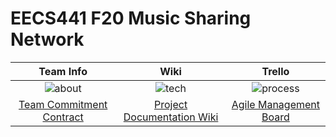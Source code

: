 # EECS441 F20 Music Sharing Network

|  Team Info |  Wiki |  Trello   |
|:----------:|:-----:|:--------:|
|![about]|![tech]|![process]|
|[Team Commitment Contract][about_page]|[Project Documentation Wiki][tech_page]|[Agile Management Board][process_page]|

[about]: https://github.com/UM-EECS-441/labs/blob/master/docs/img/admin/team.png "Team Info"
<!-- [setup]: https://github.com/CAEN/michigan-covid19-check/blob/dev/public/tools.png "Setup and Install" -->
[tech]: https://github.com/UM-EECS-441/labs/blob/master/docs/img/admin/wiki.png "Wiki"
[process]: https://github.com/UM-EECS-441/labs/blob/master/docs/img/admin/board.png "Board"
[about_page]: https://
<!-- [setup_page]: https://github.com/CAEN/michigan-covid19-check/wiki/Setup-and-Install) -->
[tech_page]: https://github.com/UM-EECS-441/musicsharingnetwork/wiki
[process_page]: https://trello.com/b/KqzTAS9v/music-sharing-network
